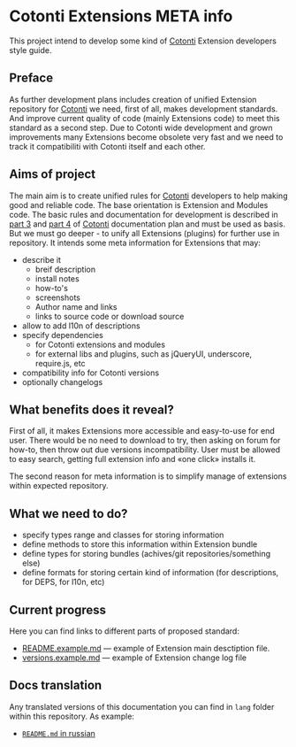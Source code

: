 Cotonti Extensions META info
============================

This project intend to develop some kind of [Cotonti][] Extension 
developers style guide.

Preface
-------

As further development plans includes creation of unified Extension repository for [Cotonti] we
need, first of all, makes development standards. And improve current quality of 
code (mainly Extensions code) to meet this standard as a second step. 
Due to Cotonti wide development and grown improvements many Extensions become obsolete very fast
and we need to track it compatibiliti with Cotonti itself and each other.


Aims of project
---------------

The main aim is to create unified rules for [Cotonti][] developers to help making good and reliable
code. The base orientation is Extension and Modules code. 
The basic rules and documentation for development is described in [part 3][doc3] and [part 4][doc4] of [Cotonti][] 
documentation plan and must be used as basis.
But we must go deeper - to unify all Extensions (plugins) for further use in repository.
It intends some meta information for Extensions that may:

* describe it 
	* breif description
	* install notes
	* how-to's
	* screenshots 
	* Author name and links
	* links to source code or download source
* allow to add l10n of descriptions
* specify dependencies
	* for Cotonti extensions and modules
	* for external libs and plugins, such as jQueryUI, underscore, require.js, etc
* compatibility info for Cotonti versions 
* optionally changelogs 
 

What benefits does it reveal?
-----------------------------

First of all, it makes Extensions more accessible and easy-to-use for end user. There would be no 
need to download to try, then asking on forum for how-to, then throw out due versions 
incompatibility. 
User must be allowed to easy search, getting full extension info and «one click» installs it.

The second reason for meta information is to simplify manage of extensions within expected repository.

What we need to do?
-------------------

* specify types range and classes for storing information
* define methods to store this information within Extension bundle
* define types for storing bundles (achives/git repositories/something else)
* define formats for storing certain kind of information (for descriptions, for DEPS, for l10n, etc)


Current progress
----------------

Here you can find links to different parts of proposed standard:

* [README.example.md](https://github.com/macik/cot-extension_meta/blob/master/README.example.md) — example of Extension main desctiption file.
* [versions.example.md](https://github.com/macik/cot-extension_meta/blob/master/versions.example.md) — example of Extension change log file

Docs translation
----------------

Any translated versions of this documentation you can find in `lang` folder within this 
repository. As example:

* [`README.md` in russian](https://github.com/macik/cot-extension_meta/blob/master/lang/ru/README_ru.md)


[Cotonti]: http://www.cotonti.com "Cotonti.com"
[doc3]: http://www.cotonti.com/docs/ext/ "Extending Cotonti"
[doc4]: http://www.cotonti.com/docs/devel/ "Developer Guide"

